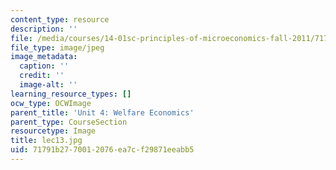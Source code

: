 ```yaml
---
content_type: resource
description: ''
file: /media/courses/14-01sc-principles-of-microeconomics-fall-2011/71791b2770012076ea7cf29871eeabb5_lec13.jpg
file_type: image/jpeg
image_metadata:
  caption: ''
  credit: ''
  image-alt: ''
learning_resource_types: []
ocw_type: OCWImage
parent_title: 'Unit 4: Welfare Economics'
parent_type: CourseSection
resourcetype: Image
title: lec13.jpg
uid: 71791b27-7001-2076-ea7c-f29871eeabb5
---
```

